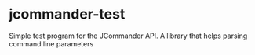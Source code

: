 # jcommander-test
Simple test program for the JCommander API. A library that helps parsing command line parameters
